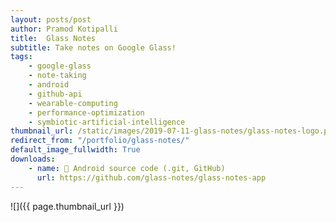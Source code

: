 ```yaml
---
layout: posts/post
author: Pramod Kotipalli
title:  Glass Notes
subtitle: Take notes on Google Glass!
tags:
    - google-glass
    - note-taking
    - android
    - github-api
    - wearable-computing
    - performance-optimization
    - symbiotic-artificial-intelligence
thumbnail_url: /static/images/2019-07-11-glass-notes/glass-notes-logo.png
redirect_from: "/portfolio/glass-notes/"
default_image_fullwidth: True
downloads:
    - name: 💾 Android source code (.git, GitHub)
      url: https://github.com/glass-notes/glass-notes-app
---
```


![]({{ page.thumbnail_url }})
